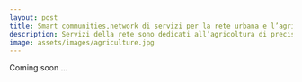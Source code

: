 ```yaml
---
layout: post
title: Smart communities,network di servizi per la rete urbana e l’agricoltura
description: Servizi della rete sono dedicati all’agricoltura di precisione e all’urbano per fare business con i dati
image: assets/images/agriculture.jpg
---
```


Coming soon ...
